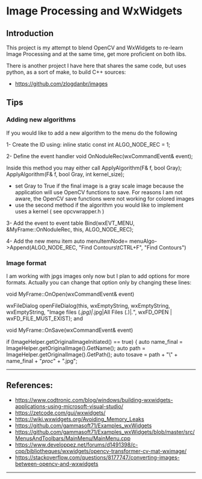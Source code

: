 # Image Processing and WxWidgets

## Introduction

This project is my attempt to blend OpenCV and WxWidgets to re-learn Image Processing and at the same time, get more proficient on both libs.

There is another project I have here that shares the same code, but uses python, as a sort of make,  to build C++ sources: 

- https://github.com/zlogdanbr/images

## Tips

### Adding new algorithms

If you would like to add a new algorithm to the menu do the following

1- Create the ID using:
inline static const int ALGO_NODE_REC = 1;

2- Define the event handler
void OnNoduleRec(wxCommandEvent& event);

Inside this method you may either call
 ApplyAlgorithm(F& f, bool Gray);
 ApplyAlgorithm(F& f, bool Gray, int kernel_size);

- set Gray to True if the final image is a gray scale image because the application will use OpenCV
functions to save. For reasons I am not aware, the OpenCV save functions were not working for colored
images
- use the second method if the algorithm you would like to implement uses a kernel
( see opcvwrapper.h )

3- Add the event to event table
 Bind(wxEVT_MENU, &MyFrame::OnNoduleRec, this, ALGO_NODE_REC);

4- Add the new menu item
 auto menuItemNode= menuAlgo->Append(ALGO_NODE_REC, "Find Contours\tCTRL+F", "Find Contours")


### Image format

I am working with jpgs images only now but I plan to add options for more formats. Actually you
can change that option only by changing these lines:

void MyFrame::OnOpen(wxCommandEvent& event)

   wxFileDialog openFileDialog(this,
       wxEmptyString,
       wxEmptyString,
       wxEmptyString,
       "Image files (*.jpg)|*.jpg|All Files (*.*)|*.*",
       wxFD_OPEN | wxFD_FILE_MUST_EXIST);
 and 

void MyFrame::OnSave(wxCommandEvent& event)

   if (ImageHelper.getOriginalImageInitiated() == true)
   {
       auto name_final = ImageHelper.getOriginalImage().GetName();
       auto path = ImageHelper.getOriginalImage().GetPath();
       auto tosave = path + "\\" + name_final + "_proc_" + ".jpg";

-------------------------------------------------------------------------------------------------
## References:

- https://www.codtronic.com/blog/windows/building-wxwidgets-applications-using-microsoft-visual-studio/
- https://zetcode.com/gui/wxwidgets/
- https://wiki.wxwidgets.org/Avoiding_Memory_Leaks
- https://github.com/gammasoft71/Examples_wxWidgets
- https://github.com/gammasoft71/Examples_wxWidgets/blob/master/src/MenusAndToolbars/MainMenu/MainMenu.cpp
- https://www.developpez.net/forums/d1491398/c-cpp/bibliotheques/wxwidgets/opencv-transformer-cv-mat-wximage/
- https://stackoverflow.com/questions/8177747/converting-images-between-opencv-and-wxwidgets

-------------------------------------------------------------------------------------------------